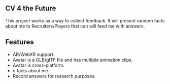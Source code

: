 ## CV 4 the Future

This project works as a way to collect feedback. It will present random facts about me to Recruiters/Players that can will feed me with answers.


## Features
- AR/WebXR support.
- Avatar is a GLB/glTF file and has multiple animation clips.
- Avatar is cross-platform.
- n facts about me.
- Record answers for research purposes.
